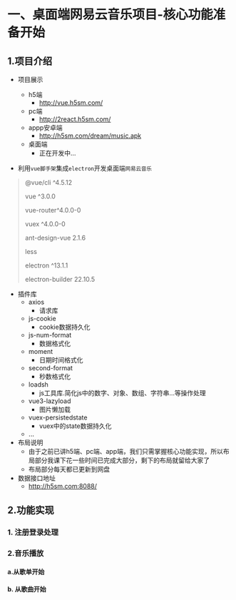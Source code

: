 # 一、桌面端网易云音乐项目-核心功能准备开始

## 1.项目介绍

+ 项目展示
  + h5端
    + http://vue.h5sm.com/
  + pc端
    + http://2react.h5sm.com/
  + appp安卓端
    + http://h5sm.com/dream/music.apk
  + 桌面端
    + 正在开发中...

+ 利用`vue脚手架`集成`electron`开发桌面端`网易云音乐`

> @vue/cli ^4.5.12 
>
> vue ^3.0.0
>
> vue-router^4.0.0-0
>
> vuex ^4.0.0-0
>
> ant-design-vue 2.1.6
>
> less
>
> electron ^13.1.1
>
> electron-builder 22.10.5

+ 插件库
  + axios
    + 请求库
  + js-cookie
    + cookie数据持久化
  + js-num-format
    + 数据格式化
  + moment
    + 日期时间格式化
  + second-format
    + 秒数格式化
  + loadsh
    + js工具库.简化js中的数字、对象、数组、字符串...等操作处理
  + vue3-lazyload
    + 图片懒加载
  + vuex-persistedstate
    + vuex中的state数据持久化
  + ...
+ 布局说明
  + 由于之前已讲h5端、pc端、app端，我们只需掌握核心功能实现，所以布局部分我课下花一些时间已完成大部分，剩下的布局就留给大家了
  + 布局部分每天都已更新到网盘
+ 数据接口地址
  + http://h5sm.com:8088/



## 2.功能实现

### 1. 注册登录处理

### 2.音乐播放

#### a.从歌单开始

#### b. 从歌曲开始	





























